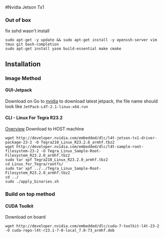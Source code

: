 #Nvidia Jetson Tx1

### Out of box
fix sshd wasn't install
```
sudo apt-get -y update && sudo apt-get install -y openssh-server vim  tmux git bash-completion 
sudo apt-get install yasm build-essential make cmake
```
## Installation

### Image Method
#### GUI-Jetpack
Download on 
Go to [nvidia](https://developer.nvidia.com/embedded/downloads?#?dn=jetpack-for-l4t-2-1) to download latest jetpack, the file name should look like `JetPack-L4T-2.1-linux-x64.run`

#### CLI - Linux For Tegra R23.2
[Overview](https://developer.nvidia.com/embedded/linux-tegra)
Download to HOST machine
```
wget http://developer.nvidia.com/embedded/dlc/l4t-jetson-tx1-driver-package-23-2 -O Tegra210_Linux_R23.2.0_armhf.tbz2
wget http://developer.nvidia.com/embedded/dlc/l4t-sample-root-filesystem-23-2 -O Tegra_Linux_Sample-Root-Filesystem_R23.2.0_armhf.tbz2
sudo tar xpf Tegra210_Linux_R23.2.0_armhf.tbz2
cd Linux_for_Tegra/rootfs/
sudo tar xpf ../../Tegra_Linux_Sample-Root-Filesystem_R23.2.0_armhf.tbz2
cd ../
sudo ./apply_binaries.sh
```

### Build on top method

#### CUDA Toolkit
Download on board
```
wget http://developer.nvidia.com/embedded/dlc/cuda-7-toolkit-l4t-23-2 -O cuda-repo-l4t-r23.1-7-0-local_7.0-73_armhf.deb
```
